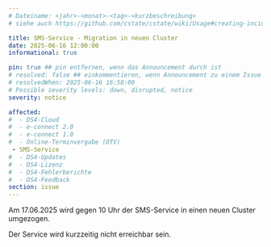 ```yaml
---
# Dateiname: <jahr>-<monat>-<tag>-<kurzbeschreibung>
# siehe auch https://github.com/cstate/cstate/wiki/Usage#creating-incidents-method-1

title: SMS-Service - Migration in neuen Cluster
date: 2025-06-16 12:00:00
informational: true

pin: true ## pin entfernen, wenn das Announcement durch ist
# resolved: false ## einkommentieren, wenn Announcement zu einem Issue umgestellt werden soll
# resolvedWhen: 2025-06-16 16:58:00
# Possible severity levels: down, disrupted, notice
severity: notice

affected:
#  - DS4-Cloud
#  - e-connect 2.0
#  - e-connect 1.0
#  - Online-Terminvergabe (OTV)
 - SMS-Service
#  - DS4-Updates
#  - DS4-Lizenz
#  - DS4-Fehlerberichte
#  - DS4-Feedback
section: issue
---
```

Am 17.06.2025 wird gegen 10 Uhr der SMS-Service in einen neuen Cluster umgezogen. 

Der Service wird kurzzeitig nicht erreichbar sein.

